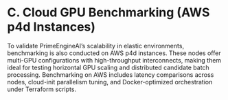 # C. Cloud GPU Benchmarking (AWS p4d Instances)

To validate PrimeEngineAI’s scalability in elastic environments, benchmarking is also conducted on AWS p4d instances. These nodes offer multi-GPU configurations with high-throughput interconnects, making them ideal for testing horizontal GPU scaling and distributed candidate batch processing. Benchmarking on AWS includes latency comparisons across nodes, cloud-init parallelism tuning, and Docker-optimized orchestration under Terraform scripts.

